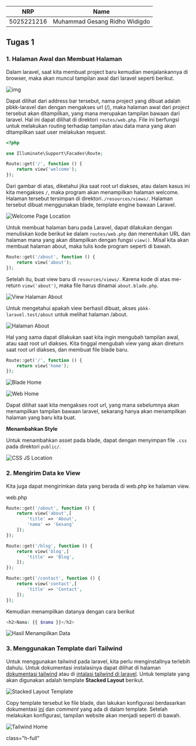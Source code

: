 <div align=center>

|    NRP     |      Name                     |
| :--------: | :---------------------------: |
| 5025221216 | Muhammad Gesang Ridho Widigdo |

</div>

## Tugas 1

### 1. Halaman Awal dan Membuat Halaman

Dalam laravel, saat kita membuat project baru kemudian menjalankannya di browser, maka akan muncul tampilan awal dari laravel seperti berikut.

![img](./readme-asset/tugas-1/tampilan-awal.png)

Dapat dilihat dari address bar tersebut, nama project yang dibuat adalah pbkk-laravel dan dengan mengakses url (/), maka halaman awal dari project tersebut akan ditampilkan, yang mana merupakan tampilan bawaan dari laravel. Hal ini dapat dilihat di direktori ```routes/web.php```. File ini berfungsi untuk melakukan routing terhadap tampilan atau data mana yang akan ditampilkan saat user melakukan request.

```php
<?php

use Illuminate\Support\Facades\Route;

Route::get('/', function () {
    return view('welcome');
});
```

Dari gambar di atas, diketahui jika saat root url diakses, atau dalam kasus ini kita mengakses ```/```, maka program akan menampilkan halaman welcome. Halaman tersebut tersimpan di direktori```./resources/views/```. Halaman tersebut dibuat menggunakan blade, template engine bawaan Laravel.

![Welcome Page Location](./readme-asset/tugas-1/welcome-page-location.png)

Untuk membuat halaman baru pada Laravel, dapat dilakukan dengan menuliskan kode berikut ke dalam ```routes/web.php``` dan menentukan URL dan halaman mana yang akan ditampilkan dengan fungsi ```view()```. Misal kita akan membuat halaman about, maka tulis kode program seperti di bawah.

```php
Route::get('/about', function () {
    return view('about');
});
```

Setelah itu, buat view baru di ```resources/views/```. Karena kode di atas me-return ```view('about')```, maka file harus dinamai ```about.blade.php```.

![View Halaman About](./readme-asset/tugas-1/view-halaman-about.png)

Untuk mengetahui apakah view berhasil dibuat, akses ```pbkk-laravel.test/about``` untuk melihat halaman /about.

![Halaman About](./readme-asset/tugas-1/halaman-about.png)

Hal yang sama dapat dilakukan saat kita ingin mengubah tampilan awal, atau saat root url diakses. Kita tinggal mengubah view yang akan direturn saat root url diakses, dan membuat file blade baru.

```php
Route::get('/', function () {
    return view('home');
});
```

![Blade Home](./readme-asset/tugas-1/home-blade.png)

![Web Home](./readme-asset/tugas-1/home-web.png)

Dapat dilihat saat kita mengakses root url, yang mana sebelumnya akan menampilkan tampilan bawaan laravel, sekarang hanya akan menampilkan halaman yang baru kita buat.

**Menambahkan Style**

Untuk menambahkan asset pada blade, dapat dengan menyimpan file ```.css``` pada direktori ```public/```.

![CSS JS Location](./readme-asset/tugas-1/cssjssloc.png)

### 2. Mengirim Data ke View

Kita juga dapat mengirimkan data yang berada di web.php ke halaman view.

web.php

```php
Route::get('/about', function () {
    return view('about',[
        'title' => 'About',
        'nama' => 'Gesang'
    ]);
});

Route::get('/blog', function () {
    return view('blog',[
        'title' => 'Blog',
    ]);
});

Route::get('/contact', function () {
    return view('contact',[
        'title' => 'Contact',
    ]);
});
```

Kemudian menampilkan datanya dengan cara berikut

  ```php
  <h2>Nama: {{ $nama }}</h2>
  ```

![Hasil Menampilkan Data](./readme-asset/tugas-1/mengirim-data.png)

### 3. Menggunakan Template dari Tailwind

Untuk menggunakan tailwind pada laravel, kita perlu menginstallnya terlebih dahulu. Untuk dokumentasi instalasinya dapat dilihat di halaman [dokumentasi tailwind](https://tailwindui.com/documentation) atau di [intalasi tailwind di laravel](https://tailwindcss.com/docs/guides/laravel). Untuk template yang akan digunakan adalah template **Stacked Layout** berikut.

![Stacked Layout Template](./readme-asset/tugas-1/tailwind-template.png)

Copy template tersebut ke file blade, dan lakukan konfigurasi berdasarkan dokumentasi [ini](https://tailwindui.com/documentation#using-html-and-your-own-js) dan *comment* yang ada di dalam template. Setelah melakukan konfigurasi, tampilan website akan menjadi seperti di bawah.

![Tailwind Home](./readme-asset/tugas-1/home-tailwind.png)

class="h-full"